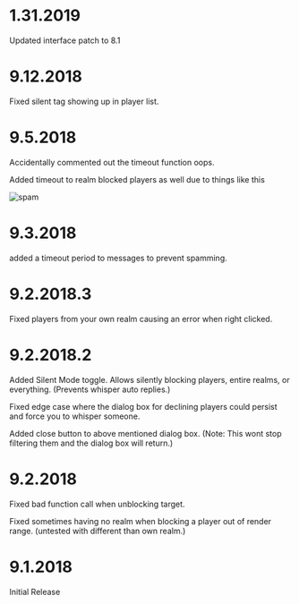 # 1.31.2019
Updated interface patch to 8.1

# 9.12.2018
Fixed silent tag showing up in player list.

# 9.5.2018 
Accidentally commented out the timeout function oops. 

Added timeout to realm blocked players as well due to things like this

![spam](https://i.imgur.com/FAnrgNt.png)

# 9.3.2018
added a timeout period to messages to prevent spamming.

# 9.2.2018.3
Fixed players from your own realm causing an error when right clicked.

# 9.2.2018.2
Added Silent Mode toggle. Allows silently blocking players, entire realms, or everything. (Prevents whisper auto replies.)

Fixed edge case where the dialog box for declining players could persist and force you to whisper someone.

Added close button to above mentioned dialog box. (Note: This wont stop filtering them and the dialog box will return.)

# 9.2.2018
Fixed bad function call when unblocking target.

Fixed sometimes having no realm when blocking a player out of render range. (untested with different than own realm.)

# 9.1.2018
Initial Release